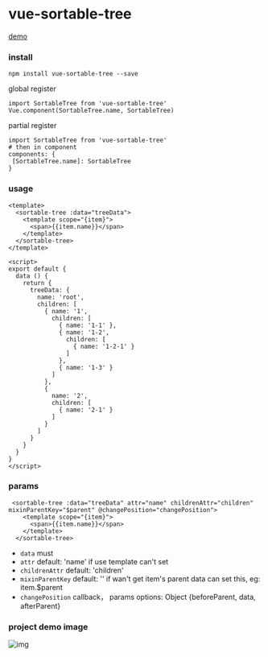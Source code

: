 # vue-sortable-tree

[demo](http://examples.itrydo.com/vue-sortable-tree/dist/index.html)

### install
```
npm install vue-sortable-tree --save
```
global register
```
import SortableTree from 'vue-sortable-tree'
Vue.component(SortableTree.name, SortableTree)
```

partial register
```
import SortableTree from 'vue-sortable-tree'
# then in component
components: {
 [SortableTree.name]: SortableTree
}
```
### usage
```
<template>
  <sortable-tree :data="treeData">
    <template scope="{item}">
      <span>{{item.name}}</span>
    </template>
  </sortable-tree>
</template>

<script>
export default {
  data () {
    return {
      treeData: {
        name: 'root',
        children: [
          { name: '1',
            children: [
              { name: '1-1' },
              { name: '1-2',
                children: [
                  { name: '1-2-1' }
                ]
              },
              { name: '1-3' }
            ]
          },
          {
            name: '2',
            children: [
              { name: '2-1' }
            ]
          }
        ]
      }
    }
  }
}
</script>
```

### params
```
 <sortable-tree :data="treeData" attr="name" childrenAttr="children" mixinParentKey="$parent" @changePosition="changePosition">
    <template scope="{item}">
      <span>{{item.name}}</span>
    </template>
  </sortable-tree>
```

* `data`  must
* `attr`  default: 'name'  if use template can't set
* `childrenAttr`  default: 'children'
* `mixinParentKey` default: '' if wan't get item's parent data can set this, eg: item.$parent
* `changePosition` callback， params options: Object {beforeParent, data, afterParent}


### project demo image
![img](https://github.com/wuyuedefeng/vue-sortable-tree/blob/master/example/src/assets/tree.png)

